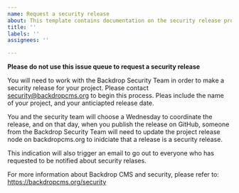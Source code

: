 ```yaml
---
name: Request a security release
about: This template contains documentation on the security release process.
title: ''
labels: ''
assignees: ''

---
```


**Please do not use this issue queue to request a security release**

You will need to work with the Backdrop Security Team in order to make a
security release for your project. Please contact security@backdropcms.org to
begin this process. Pleas include the name of your project, and your anticiapted
release date.

You and the security team will choose a Wednesday to coordinate the release, and
on that day, when you publish the release on GitHub, someone from the Backdrop
Security Team will need to update the project release node on backdropcms.org
to inidciate that a release is a security release.

This indication will also trigger an email to go out to everyone who has
requested to be notified about security relases.

For more information about Backdrop CMS and security, please refer to:
https://backdropcms.org/security
